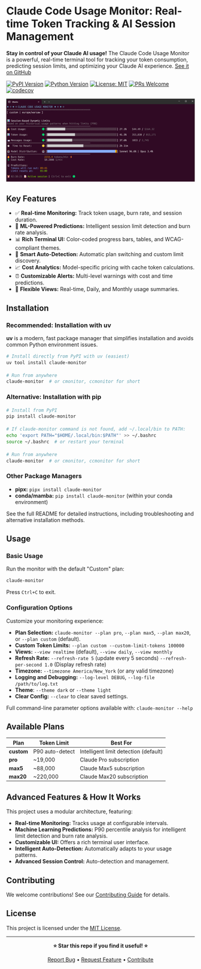 # Claude Code Usage Monitor: Real-time Token Tracking & AI Session Management

**Stay in control of your Claude AI usage!** The Claude Code Usage Monitor is a powerful, real-time terminal tool for tracking your token consumption, predicting session limits, and optimizing your Claude AI experience. [See it on GitHub](https://github.com/Maciek-roboblog/Claude-Code-Usage-Monitor)

[![PyPI Version](https://img.shields.io/pypi/v/claude-monitor.svg)](https://pypi.org/project/claude-monitor/)
[![Python Version](https://img.shields.io/badge/python-3.9+-blue.svg)](https://python.org)
[![License: MIT](https://img.shields.io/badge/License-MIT-yellow.svg)](https://opensource.org/licenses/MIT)
[![PRs Welcome](https://img.shields.io/badge/PRs-welcome-brightgreen.svg)](http://makeapullrequest.com)
[![codecov](https://codecov.io/gh/Maciek-roboblog/Claude-Code-Usage-Monitor/branch/main/graph/badge.svg)](https://codecov.io/gh/Maciek-roboblog/Claude-Code-Usage-Monitor)

![Claude Token Monitor Screenshot](https://raw.githubusercontent.com/Maciek-roboblog/Claude-Code-Usage-Monitor/main/doc/scnew.png)

## Key Features

*   ✅ **Real-time Monitoring:** Track token usage, burn rate, and session duration.
*   🔮 **ML-Powered Predictions:** Intelligent session limit detection and burn rate analysis.
*   📊 **Rich Terminal UI:** Color-coded progress bars, tables, and WCAG-compliant themes.
*   🤖 **Smart Auto-Detection:** Automatic plan switching and custom limit discovery.
*   📈 **Cost Analytics:** Model-specific pricing with cache token calculations.
*   ⏰ **Customizable Alerts:** Multi-level warnings with cost and time predictions.
*   🔄 **Flexible Views:** Real-time, Daily, and Monthly usage summaries.

## Installation

### Recommended: Installation with uv

**uv** is a modern, fast package manager that simplifies installation and avoids common Python environment issues.

```bash
# Install directly from PyPI with uv (easiest)
uv tool install claude-monitor

# Run from anywhere
claude-monitor  # or cmonitor, ccmonitor for short
```

### Alternative: Installation with pip

```bash
# Install from PyPI
pip install claude-monitor

# If claude-monitor command is not found, add ~/.local/bin to PATH:
echo 'export PATH="$HOME/.local/bin:$PATH"' >> ~/.bashrc
source ~/.bashrc  # or restart your terminal

# Run from anywhere
claude-monitor  # or cmonitor, ccmonitor for short
```

### Other Package Managers

*   **pipx:** `pipx install claude-monitor`
*   **conda/mamba:** `pip install claude-monitor` (within your conda environment)

See the full README for detailed instructions, including troubleshooting and alternative installation methods.

## Usage

### Basic Usage

Run the monitor with the default "Custom" plan:

```bash
claude-monitor
```

Press `Ctrl+C` to exit.

### Configuration Options

Customize your monitoring experience:

*   **Plan Selection:** `claude-monitor --plan pro`, `--plan max5`, `--plan max20`, or `--plan custom` (default).
*   **Custom Token Limits:** `--plan custom --custom-limit-tokens 100000`
*   **Views:** `--view realtime` (default), `--view daily`, `--view monthly`
*   **Refresh Rate:** `--refresh-rate 5` (update every 5 seconds) `--refresh-per-second 1.0` (Display refresh rate)
*   **Timezone:** `--timezone America/New_York` (or any valid timezone)
*   **Logging and Debugging:** `--log-level DEBUG`, `--log-file /path/to/log.txt`
*   **Theme**:  `--theme dark` or `--theme light`
*   **Clear Config:** `--clear` to clear saved settings.

Full command-line parameter options available with: `claude-monitor --help`

## Available Plans

| Plan        | Token Limit        | Best For                        |
| ----------- | ------------------ | ------------------------------- |
| **custom**   | P90 auto-detect   | Intelligent limit detection (default) |
| **pro**      | ~19,000           | Claude Pro subscription         |
| **max5**     | ~88,000           | Claude Max5 subscription        |
| **max20**    | ~220,000          | Claude Max20 subscription       |

## Advanced Features & How It Works

This project uses a modular architecture, featuring:

*   **Real-time Monitoring:** Tracks usage at configurable intervals.
*   **Machine Learning Predictions:**  P90 percentile analysis for intelligent limit detection and burn rate analysis.
*   **Customizable UI:** Offers a rich terminal user interface.
*   **Intelligent Auto-Detection:** Automatically adapts to your usage patterns.
*   **Advanced Session Control:** Auto-detection and management.

## Contributing

We welcome contributions! See our [Contributing Guide](CONTRIBUTING.md) for details.

## License

This project is licensed under the [MIT License](LICENSE).

---

<div align="center">

**⭐ Star this repo if you find it useful! ⭐**

[Report Bug](https://github.com/Maciek-roboblog/Claude-Code-Usage-Monitor/issues) • [Request Feature](https://github.com/Maciek-roboblog/Claude-Code-Usage-Monitor/issues) • [Contribute](CONTRIBUTING.md)

</div>